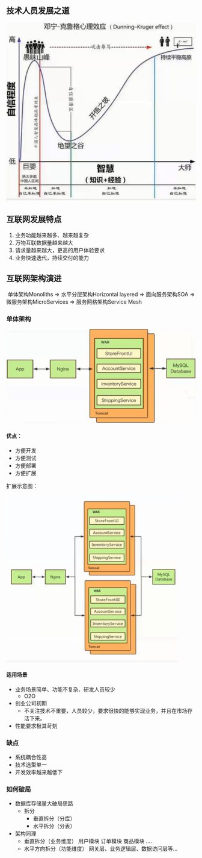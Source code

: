 ## 技术人员发展之道

![1574667060361](.\img\1574667060361.png)

## 互联网发展特点

1. 业务功能越来越多、越来越复杂
2. 万物互联数据量越来越大
3. 请求量越来越大，更高的用户体验要求
4. 业务快速迭代，持续交付的能力

## 互联网架构演进

​		单体架构Monoliths    =>    水平分层架构Horizontal layered    =>    面向服务架构SOA    =>    微服务架构MicroServices    =>    服务网格架构Service Mesh

### 单体架构

![1574670340235](.\img\1574670340235.png)

#### 优点：

- 方便开发
- 方便测试
- 方便部署
- 方便扩展

扩展示意图：

![1574670625454](.\img\1574670625454.png)

#### 适用场景

- 业务场景简单、功能不复杂、研发人员较少
  - O2O
- 创业公司初期
  - 不关注技术不重要，人员较少，要求很快的能够实现业务，并且在市场存活下来。
- 性能要求极其苛刻

### 缺点

- 系统耦合性高
- 技术选型单一
- 开发效率越来越低下

### 如何破局

- 数据库存储量大破局思路
  - 拆分
    - 垂直拆分（分库）
    - 水平拆分（分表）
- 架构同理
  - 垂直拆分（业务维度）    用户模块  订单模块  商品模块 ....
  - 水平方向拆分（功能维度）  网关层、业务逻辑层、数据访问层等...